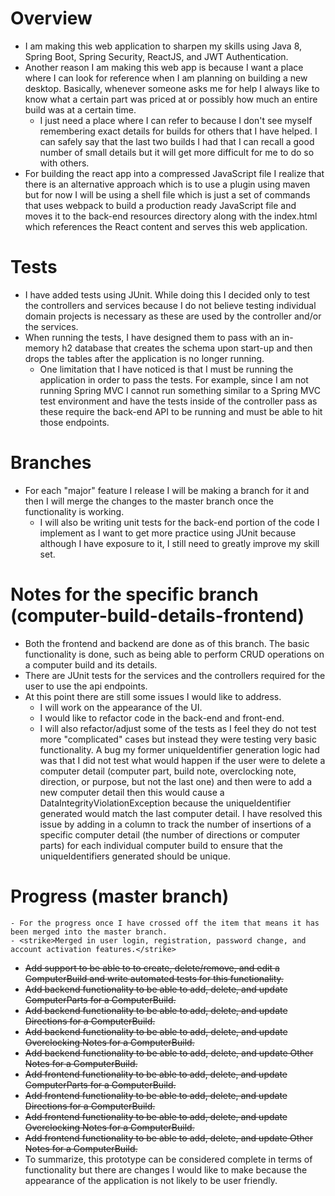 # Overview

- I am making this web application to sharpen my skills using Java 8, Spring Boot, Spring Security, ReactJS, and JWT Authentication.
- Another reason I am making this web app is because I want a place where I can look for reference when I am planning on building
a new desktop. Basically, whenever someone asks me for help I always like to know what a certain part was priced at or possibly
how much an entire build was at a certain time.
    - I just need a place where I can refer to because I don't see myself remembering exact details for builds for others that
    I have helped. I can safely say that the last two builds I had that I can recall a good number of small details but
    it will get more difficult for me to do so with others.
- For building the react app into a compressed JavaScript file I realize that there is an alternative approach which is to use
a plugin using maven but for now I will be using a shell file which is just a set of commands that uses webpack to build
a production ready JavaScript file and moves it to the back-end resources directory along with the index.html which references
the React content and serves this web application.


# Tests
- I have added tests using JUnit. While doing this I decided only to test the controllers and services because I do not believe
testing individual domain projects is necessary as these are used by the controller and/or the services.
- When running the tests, I have designed them to pass with an in-memory h2 database that creates the schema upon start-up
and then drops the tables after the application is no longer running.
    - One limitation that I have noticed is that I must be running the application in order to pass the tests. For example,
    since I am not running Spring MVC I cannot run something similar to a Spring MVC test environment and have the tests
    inside of the controller pass as these require the back-end API to be running and must be able to hit those endpoints.

# Branches

- For each "major" feature I release I will be making a branch for it and then I will merge the changes to the master branch
once the functionality is working.
    - I will also be writing unit tests for the back-end portion of the code I implement as I want to get more practice
    using JUnit because although I have exposure to it, I still need to greatly improve my skill set.
   

# Notes for the specific branch (computer-build-details-frontend)

- Both the frontend and backend are done as of this branch. The basic functionality is done, such as being able to
perform CRUD operations on a computer build and its details. 
- There are JUnit tests for the services and the controllers required for the user to use the api endpoints.
- At this point there are still some issues I would like to address.
    - I will work on the appearance of the UI.
    - I would like to refactor code in the back-end and front-end.
    - I will also refactor/adjust some of the tests as I feel they do not test more "complicated" cases but instead they
    were testing very basic functionality. A bug my former uniqueIdentifier generation logic had was that I did not test 
    what would happen if the user were to delete a computer detail (computer part, build note, overclocking note, direction, or purpose, but not the last one) and 
    then were to add a new computer detail then this would cause a DataIntegrityViolationException because the uniqueIdentifier
    generated would match the last computer detail. I have resolved this issue by adding in a column to track the number
    of insertions of a specific computer detail (the number of directions or computer parts) for each individual computer
    build to ensure that the uniqueIdentifiers generated should be unique.
    

# Progress (master branch)
    - For the progress once I have crossed off the item that means it has been merged into the master branch.
    - <strike>Merged in user login, registration, password change, and account activation features.</strike>
- <strike>Add support to be able to to create, delete/remove, and edit a ComputerBuild and write automated tests for this functionality.</strike>
- <strike>Add backend functionality to be able to add, delete, and update ComputerParts for a ComputerBuild.</strike>
- <strike>Add backend functionality to be able to add, delete, and update Directions for a ComputerBuild.</strike> 
- <strike>Add backend functionality to be able to add, delete, and update Overclocking Notes for a ComputerBuild.</strike> 
- <strike>Add backend functionality to be able to add, delete, and update Other Notes for a ComputerBuild.</strike> 
- <strike>Add frontend functionality to be able to add, delete, and update ComputerParts for a ComputerBuild.</strike>
- <strike>Add frontend functionality to be able to add, delete, and update Directions for a ComputerBuild.</strike> 
- <strike>Add frontend functionality to be able to add, delete, and update Overclocking Notes for a ComputerBuild.</strike> 
- <strike>Add frontend functionality to be able to add, delete, and update Other Notes for a ComputerBuild.</strike> 
- To summarize, this prototype can be considered complete in terms of functionality but there are changes
I would like to make because the appearance of the application is not likely to be user friendly.
